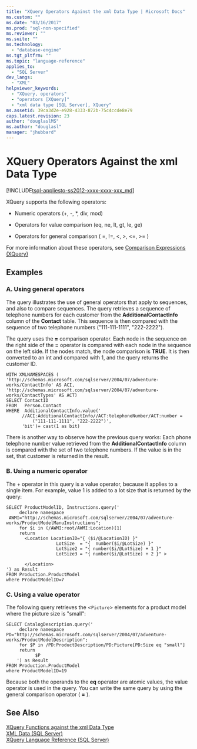 ```yaml
---
title: "XQuery Operators Against the xml Data Type | Microsoft Docs"
ms.custom: ""
ms.date: "03/16/2017"
ms.prod: "sql-non-specified"
ms.reviewer: ""
ms.suite: ""
ms.technology: 
  - "database-engine"
ms.tgt_pltfrm: ""
ms.topic: "language-reference"
applies_to: 
  - "SQL Server"
dev_langs: 
  - "XML"
helpviewer_keywords: 
  - "XQuery, operators"
  - "operators [XQuery]"
  - "xml data type [SQL Server], XQuery"
ms.assetid: 39ca3d2e-e928-4333-872b-75c4ccde8e79
caps.latest.revision: 23
author: "douglaslMS"
ms.author: "douglasl"
manager: "jhubbard"
---
```

# XQuery Operators Against the xml Data Type
[!INCLUDE[tsql-appliesto-ss2012-xxxx-xxxx-xxx_md](../includes/tsql-appliesto-ss2012-xxxx-xxxx-xxx-md.md)]

  XQuery supports the following operators:  
  
-   Numeric operators (+, -, *, div, mod)  
  
-   Operators for value comparison (eq, ne, lt, gt, le, ge)  
  
-   Operators for general comparison ( =, !=, \<, >, \<=, >= )  
  
 For more information about these operators, see [Comparison Expressions &#40;XQuery&#41;](../xquery/comparison-expressions-xquery.md)  
  
## Examples  
  
### A. Using general operators  
 The query illustrates the use of general operators that apply to sequences, and also to compare sequences. The query retrieves a sequence of telephone numbers for each customer from the **AdditionalContactInfo** column of the **Contact** table. This sequence is then compared with the sequence of two telephone numbers ("111-111-1111", "222-2222").  
  
 The query uses the **=** comparison operator. Each node in the sequence on the right side of the **=** operator is compared with each node in the sequence on the left side. If the nodes match, the node comparison is **TRUE**. It is then converted to an int and compared with 1, and the query returns the customer ID.  
  
```  
WITH XMLNAMESPACES (  
'http://schemas.microsoft.com/sqlserver/2004/07/adventure-works/ContactInfo' AS ACI,  
'http://schemas.microsoft.com/sqlserver/2004/07/adventure-works/ContactTypes' AS ACT)  
SELECT ContactID   
FROM   Person.Contact  
WHERE  AdditionalContactInfo.value('  
      //ACI:AdditionalContactInfo//ACT:telephoneNumber/ACT:number =   
          ("111-111-1111", "222-2222")',  
      'bit')= cast(1 as bit)  
```  
  
 There is another way to observe how the previous query works: Each phone telephone number value retrieved from the **AdditionalContactInfo** column is compared with the set of two telephone numbers. If the value is in the set, that customer is returned in the result.  
  
### B. Using a numeric operator  
 The + operator in this query is a value operator, because it applies to a single item. For example, value 1 is added to a lot size that is returned by the query:  
  
```  
SELECT ProductModelID, Instructions.query('  
     declare namespace   
 AWMI="http://schemas.microsoft.com/sqlserver/2004/07/adventure-works/ProductModelManuInstructions";  
     for $i in (/AWMI:root/AWMI:Location)[1]  
     return   
       <Location LocationID="{ ($i/@LocationID) }"  
                   LotSize  = "{  number($i/@LotSize) }"  
                   LotSize2 = "{ number($i/@LotSize) + 1 }"  
                   LotSize3 = "{ number($i/@LotSize) + 2 }" >  
  
       </Location>  
') as Result  
FROM Production.ProductModel  
where ProductModelID=7  
```  
  
### C. Using a value operator  
 The following query retrieves the <`Picture`> elements for a product model where the picture size is "small":  
  
```  
SELECT CatalogDescription.query('  
     declare namespace PD="http://schemas.microsoft.com/sqlserver/2004/07/adventure-works/ProductModelDescription";  
     for $P in /PD:ProductDescription/PD:Picture[PD:Size eq "small"]  
     return  
           $P  
    ') as Result  
FROM Production.ProductModel  
where ProductModelID=19  
```  
  
 Because both the operands to the **eq** operator are atomic values, the value operator is used in the query. You can write the same query by using the general comparison operator ( **=** ).  
  
## See Also  
 [XQuery Functions against the xml Data Type](../xquery/xquery-functions-against-the-xml-data-type.md)   
 [XML Data &#40;SQL Server&#41;](../relational-databases/xml/xml-data-sql-server.md)   
 [XQuery Language Reference &#40;SQL Server&#41;](../xquery/xquery-language-reference-sql-server.md)  
  
  